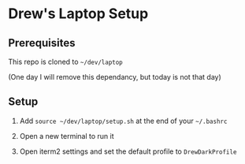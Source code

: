 # Drew's Laptop Setup

## Prerequisites

This repo is cloned to `~/dev/laptop`

(One day I will remove this dependancy, but today is not that day)

## Setup

1) Add `source ~/dev/laptop/setup.sh` at the end of your `~/.bashrc`

2) Open a new terminal to run it

3) Open iterm2 settings and set the default profile to `DrewDarkProfile`
